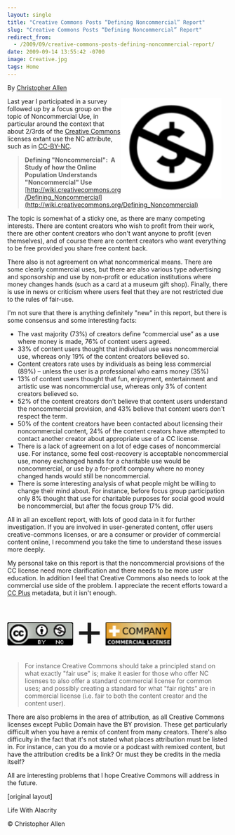 ```yaml
---
layout: single
title: "Creative Commons Posts “Defining Noncommercial” Report"
slug: "Creative Commons Posts “Defining Noncommercial” Report"
redirect_from:
  - /2009/09/creative-commons-posts-defining-noncommercial-report/
date: 2009-09-14 13:55:42 -0700
image: Creative.jpg
tags: Home
---
```


By [Christopher Allen](/lwa/about)

<img width="230px" style=" margin-right:15px" align="right"   src="../assets/images/Creative.jpg" alt="Creative-commons-non-commercial"/>

Last year I participated in a survey followed up by a focus group on the topic of Noncommercial Use, in particular around the context that about 2/3rds of the [Creative Commons](http://creativecommons.org) licenses extant use the NC attribute, such as in [CC-BY-NC](http://creativecommons.org/licenses/by-nc/3.0/us/).

> **Defining "Noncommercial":  A Study of how the Online Population Understands "Noncommercial" Use**  
> [http://wiki.creativecommons.org/Defining_Noncommercial](http://wiki.creativecommons.org/Defining_Noncommercial)

The topic is somewhat of a sticky one, as there are many competing interests. There are content creators who wish to profit from their work, there are other content creators who don't want anyone to profit (even themselves), and of course there are content creators who want everything to be free provided you share free content back.

There also is not agreement on what noncommerical means. There are some clearly commercial uses, but there are also various type advertising and sponsorship and use by non-profit or education institutions where money changes hands (such as a card at a museum gift shop). Finally, there is use in news or criticism where users feel that they are not restricted due to the rules of fair-use.

I'm not sure that there is anything definitely "new" in this report, but there is some consensus and some interesting facts:

* The vast majority (73%) of creators define “commercial use” as a use where money is made, 76% of content users agreed.
* 33% of content users thought that individual use was noncommercial use, whereas only 19% of the content creators believed so.
* Content creators rate uses by individuals as being less commercial (89%) – unless the user is a professional who earns money (35%)
* 13% of content users thought that fun, enjoyment, entertainment and artistic use was noncommercial use, whereas only 3% of content creators believed so.
* 52% of the content creators don't believe that content users understand the noncommercial provision, and 43% believe that content users don't respect the term.
* 50% of the content creators have been contacted about licensing their noncommercial content, 24% of the content creators have attempted to contact another creator about appropriate use of a CC license.
* There is a lack of agreement on a lot of edge cases of noncommercial use. For instance, some feel cost-recovery is acceptable noncommercial use, money exchanged hands for a charitable use would be noncommercial, or use by a for-profit company where no money changed hands would still be noncommercial.
* There is some interesting analysis of what people might be willing to change their mind about. For instance, before focus group participation only 8% thought that use for charitable purposes for social good would be noncommercial, but after the focus group 17% did.

All in all an excellent report, with lots of good data in it for further investigation. If you are involved in user-generated content, offer users creative-commons licenses, or are a consumer or provider of commercial content online, I recommend you take the time to understand these issues more deeply.

My personal take on this report is that the noncommercial provisions of the CC license need more clarification and there needs to be more user education. In addition I feel that Creative Commons also needs to look at the commercial use side of the problem. I appreciate the recent efforts toward a [CC Plus](http://wiki.creativecommons.org/CCPlus) metadata, but it isn't enough.

<img  width="150px" src="../assets/images/Cc-by-nc-3.0-88x31.png" alt="cyberpunkstack"/> <span style="font-size:100px; margin-top:20px;">+</span>
<img width="150px"   src="../assets/images/Commercial-license-button.png" alt="cyberpunkstack"/>

> For instance Creative Commons should take a principled stand on what exactly "fair use" is; make it easier for those who offer NC licenses to also offer a standard commercial license for common uses; and possibly creating a standard for what "fair rights" are in commercial license (i.e. fair to both the content creator and the content user).

There are also problems in the area of attribution, as all Creative Commons licenses except Public Domain have the BY provision. These get particularly difficult when you have a remix of content from many creators. There's also difficulty in the fact that it's not stated what places attribution must be listed in. For instance, can you do a movie or a podcast with remixed content, but have the attribution credits be a link? Or must they be credits in the media itself?

All are interesting problems that I hope Creative Commons will address in the future.

[original layout]

<!-- [Social Software](/tags/social-software/) [noncommercial](/tags/noncommercial/) [creative commons](/tags/creative-commons/) [cc](/tags/cc/) [cc by nc](/tags/cc-by-nc/) [content](/tags/content/) [use](/tags/use/) [users](/tags/users/) [creation](/tags/creation/) [creators](/tags/creators/) [license](/tags/license/) [report](/tags/report/) [data](/tags/data/) [survey](/tags/survey/) [focus group](/tags/focus-group/) [ugc](/tags/ugc/) [user-generated content](/tags/user-generated-content/) [commercial use](/tags/commercial-use/) [attribution](/tags/attribution/) -->

Life With Alacrity

© Christopher Allen
